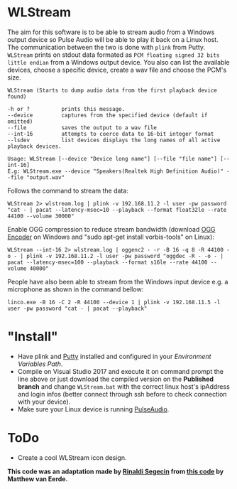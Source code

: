 # WLStream

The aim for this software is to be able to stream audio from a Windows output device so Pulse Audio will be able to play it back on a Linux host. The communication between the two is done with `plink` from Putty. `WLStream` prints on stdout data formated as `PCM floating signed 32 bits little endian` from a Windows output device. You also can list the available devices, choose a specific device, create a wav file and choose the PCM's size.

```
WLStream (Starts to dump audio data from the first playback device found)

-h or ?          prints this message.
--device         captures from the specified device (default if omitted)
--file           saves the output to a wav file
--int-16         attempts to coerce data to 16-bit integer format
--lsdev          list devices displays the long names of all active playback devices.

Usage: WLStream [--device "Device long name"] [--file "file name"] [--int-16]
E.g: WLStream.exe --device "Speakers(Realtek High Definition Audio)" --file "output.wav"
```

Follows the command to stream the data:

```
WLStream 2> wlstream.log | plink -v 192.168.11.2 -l user -pw password "cat - | pacat --latency-msec=10 --playback --format float32le --rate 44100 --volume 30000"
```

Enable OGG compression to reduce stream bandwidth (download [OGG Encoder](http://www.rarewares.org/ogg-oggenc.php) on Windows and "sudo apt-get install vorbis-tools" on Linux):

```
WLStream --int-16 2> wlstream.log | oggenc2 - -r -B 16 -q 8 -R 44100 -o - | plink -v 192.168.11.2 -l user -pw password "oggdec -R - -o - | pacat --latency-msec=100 --playback --format s16le --rate 44100 --volume 40000"
```

People have also been able to stream from the Windows input device e.g. a microphone as shown in the command bellow:

```
linco.exe -B 16 -C 2 -R 44100 --device 1 | plink -v 192.168.11.5 -l user -pw password "cat - | pacat --playback"
```
# "Install"
- Have plink and [Putty](https://www.chiark.greenend.org.uk/~sgtatham/putty/latest.html) installed and configured in your *Environment Variables Path*.
- Compile on Visual Studio 2017 and execute it on command prompt the line above or just download the compiled version on the **Published branch** and change `WLStream.bat` with the correct linux host's ipAddress and login infos (better connect through ssh before to check connection with your device).
- Make sure your Linux device is running [PulseAudio](https://www.freedesktop.org/wiki/Software/PulseAudio/).

# ToDo
- Create a cool WLStream icon design.

**This code was an adaptation made by [Rinaldi Segecin](https://github.com/rsegecin) from [this code](https://github.com/mvaneerde/blog/tree/develop/loopback-capture) by Matthew van Eerde.**
